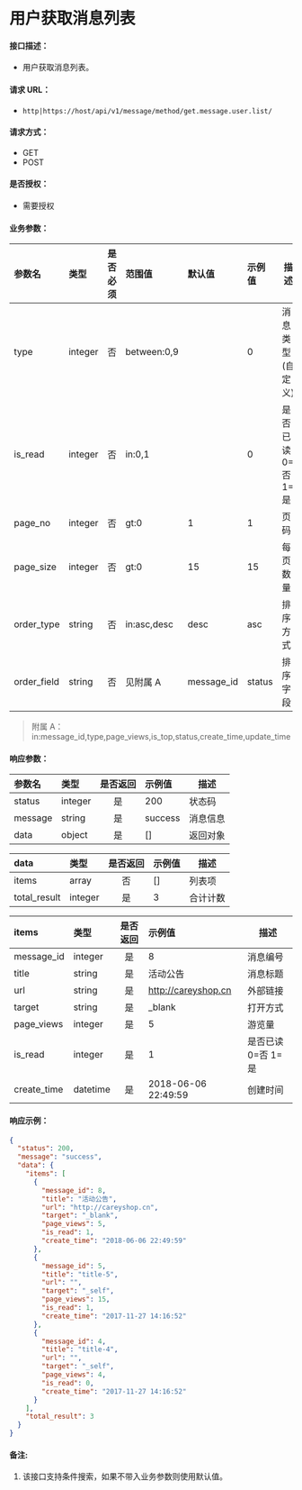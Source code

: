 # 用户获取消息列表

#### 接口描述：
- 用户获取消息列表。

#### 请求 URL：
- `http|https://host/api/v1/message/method/get.message.user.list/`

#### 请求方式：
- GET
- POST

#### 是否授权：
- 需要授权

#### 业务参数：
|参数名|类型|是否必须|范围值|默认值|示例值|描述|
|:----|:---|:---:|:-----|:-----|:-----|-----|
|type |integer |否 |between:0,9 | |0 |消息类型(自定义) |
|is_read |integer |否 |in:0,1 | |0 |是否已读 0=否 1=是 |
|page_no |integer |否 |gt:0 |1 |1 |页码 |
|page_size |integer |否 |gt:0 |15 |15 |每页数量 |
|order_type |string |否 |in:asc,desc |desc |asc |排序方式 |
|order_field |string |否 |见附属 A |message_id |status |排序字段 |

> 附属 A：
in:message_id,type,page_views,is_top,status,create_time,update_time

#### 响应参数：
|参数名|类型|是否返回|示例值|描述|
|:-----|:-----|:---:|:-----|-----|
|status |integer |是 |200 |状态码 |
|message |string |是 |success |消息信息 |
|data |object |是 |[] |返回对象 |

|data|类型|是否返回|示例值|描述|
|:-----|:-----|:---:|:-----|-----|
|items |array |否 |[] |列表项 |
|total_result |integer |是 |3 |合计计数 |

|items|类型|是否返回|示例值|描述|
|:-----|:-----|:---:|:-----|-----|
|message_id |integer |是 |8 |消息编号 |
|title |string |是 |活动公告 |消息标题 |
|url |string |是 |http://careyshop.cn |外部链接 |
|target |string |是 |_blank |打开方式 |
|page_views |integer |是 |5 |游览量 |
|is_read |integer |是 |1 |是否已读 0=否 1=是 |
|create_time |datetime |是 |2018-06-06 22:49:59 |创建时间 |

#### 响应示例：
```json
{
  "status": 200,
  "message": "success",
  "data": {
    "items": [
      {
        "message_id": 8,
        "title": "活动公告",
        "url": "http://careyshop.cn",
        "target": "_blank",
        "page_views": 5,
        "is_read": 1,
        "create_time": "2018-06-06 22:49:59"
      },
      {
        "message_id": 5,
        "title": "title-5",
        "url": "",
        "target": "_self",
        "page_views": 15,
        "is_read": 1,
        "create_time": "2017-11-27 14:16:52"
      },
      {
        "message_id": 4,
        "title": "title-4",
        "url": "",
        "target": "_self",
        "page_views": 4,
        "is_read": 0,
        "create_time": "2017-11-27 14:16:52"
      }
    ],
    "total_result": 3
  }
}
```

#### 备注:
1. 该接口支持条件搜索，如果不带入业务参数则使用默认值。